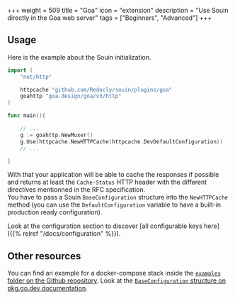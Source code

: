 +++
weight = 509
title = "Goa"
icon = "extension"
description = "Use Souin directly in the Goa web server"
tags = ["Beginners", "Advanced"]
+++

## Usage
Here is the example about the Souin initialization.
```go
import (
	"net/http"

	httpcache "github.com/Redocly/souin/plugins/goa"
	goahttp "goa.design/goa/v3/http"
)

func main(){

    // ...
	g := goahttp.NewMuxer()
	g.Use(httpcache.NewHTTPCache(httpcache.DevDefaultConfiguration))
    // ...

}
```
With that your application will be able to cache the responses if possible and returns at least the `Cache-Status` HTTP header with the different directives mentionned in the RFC specification.  
You have to pass a Souin `BaseConfiguration` structure into the `NewHTTPCache` method (you can use the `DefaultConfiguration` variable to have a built-in production ready configuration).  

Look at the configuration section to discover [all configurable keys here]({{% relref "/docs/configuration" %}}).

Other resources
---------------
You can find an example for a docker-compose stack inside the [`examples` folder on the Github repository](https://github.com/Redocly/souin/tree/master/plugins/goa/examples).
Look at the [`BaseConfiguration` structure on pkg.go.dev documentation](https://pkg.go.dev/github.com/Redocly/souin/pkg/middleware#BaseConfiguration).
